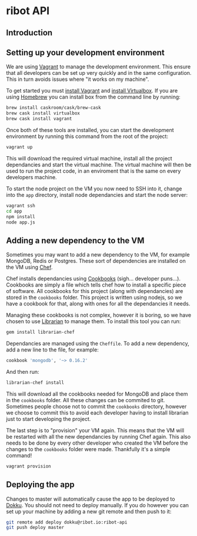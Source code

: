 # ribot API

## Introduction

## Setting up your development environment
We are using [Vagrant](https://www.vagrantup.com/) to manage the development environment. This ensure that all developers can be set up very quickly and in the same configuration. This in turn avoids issues where "it works on my machine".

To get started you must [install Vagrant](https://www.vagrantup.com/downloads.html) and [install Virtualbox](https://www.virtualbox.org/wiki/Downloads). If you are using [Homebrew](http://brew.sh) you can install box from the command line by running:

```sh
brew install caskroom/cask/brew-cask
brew cask install virtualbox
brew cask install vagrant
```

Once both of these tools are installed, you can start the development environment by running this command from the root of the project:

```sh
vagrant up
```

This will download the required virtual machine, install all the project dependancies and start the virtual machine. The virtual machine will then be used to run the project code, in an enviroment that is the same on every developers machine.

To start the node project on the VM you now need to SSH into it, change into the `app` directory, install node dependancies and start the node server:

```sh
vagrant ssh
cd app
npm install
node app.js
```

## Adding a new dependency to the VM
Sometimes you may want to add a new dependency to the VM, for example MongoDB, Redis or Postgres. These sort of dependencies are installed on the VM using [Chef](https://www.chef.io/).

Chef installs dependancies using [Cookbooks](https://supermarket.chef.io/) (sigh... developer puns...). Cookbooks are simply a file which tells chef how to install a specific piece of software. All cookbooks for this project (along with dependancies) are stored in the `cookbooks` folder. This project is written using nodejs, so we have a cookbook for that, along with ones for all the dependancies it needs.

Managing these cookbooks is not complex, however it is boring, so we have chosen to use [Librarian](https://github.com/applicationsonline/librarian-chef) to manage them. To install this tool you can run:

```sh
gem install librarian-chef
```

Dependancies are managed using the `Cheffile`. To add a new dependency, add a new line to the file, for example:

```ruby
cookbook 'mongodb', '~> 0.16.2'
```

And then run:

```sh
librarian-chef install
```

This will download all the cookbooks needed for MongoDB and place them in the `cookbooks` folder. All these changes can be commited to git. Sometimes people choose not to commit the `cookbooks` directory, however we choose to commit this to avoid each developer having to install librarian just to start developing the project.

The last step is to "provision" your VM again. This means that the VM will be restarted with all the new dependancies by running Chef again. This also needs to be done by every other developer who created the VM before the changes to the `cookbooks` folder were made. Thankfully it's a simple command!

```sh
vagrant provision
```

## Deploying the app
Changes to master will automatically cause the app to be deployed to [Dokku](https://ribot-api.ribot.io). You should not need to deploy manually. If you do however you can set up your machine by adding a new git remote and then push to it:

```sh
git remote add deploy dokku@ribot.io:ribot-api
git push deploy master
```
